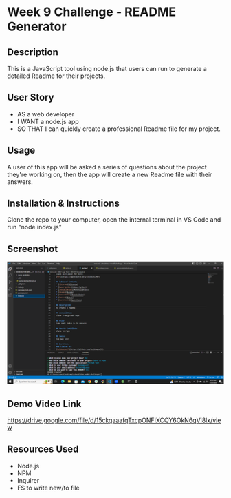 # Week 9 Challenge - README Generator
## Description
This is a JavaScript tool using node.js that users can run to generate a detailed Readme for their projects.
## User Story
* AS a web developer
* I WANT a node.js app
* SO THAT I can quickly create a professional Readme file for my project.
## Usage
A user of this app will be asked a series of questions about the project they're working on, then the app will create a new Readme file with their answers.
## Installation & Instructions
Clone the repo to your computer, open the internal terminal in VS Code and run "node index.js"
## Screenshot
![Alt text](wk9-screenshot.PNG)
## Demo Video Link
https://drive.google.com/file/d/15ckgaaafqTxcpONFIXCQY6OkN6qVi8lx/view
## Resources Used
* Node.js
* NPM
* Inquirer
* FS to write new/to file
